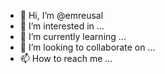 - 👋 Hi, I’m @emreusal
- 👀 I’m interested in ...
- 🌱 I’m currently learning ...
- 💞️ I’m looking to collaborate on ...
- 📫 How to reach me ...

<!---
emreusal/emreusal is a ✨ special ✨ repository because its `README.md` (this file) appears on your GitHub profile.
You can click the Preview link to take a look at your changes.
--->
